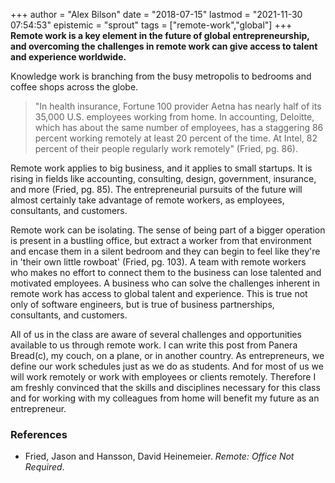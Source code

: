 +++
author = "Alex Bilson"
date = "2018-07-15"
lastmod = "2021-11-30 07:54:53"
epistemic = "sprout"
tags = ["remote-work","global"]
+++
**Remote work is a key element in the future of global entrepreneurship, and overcoming the challenges in remote work can give access to talent and experience worldwide.**

Knowledge work is branching from the busy metropolis to bedrooms and coffee shops across the globe.

> "In health insurance, Fortune 100 provider Aetna has nearly half of its 35,000 U.S. employees working from home.  In accounting, Deloitte, which has about the same number of employees, has a staggering 86 percent working remotely at least 20 percent of the time.  At Intel, 82 percent of their people regularly work remotely" (Fried, pg. 86).

Remote work applies to big business, and it applies to small startups.  It is rising in fields like accounting, consulting, design, government, insurance, and more (Fried, pg. 85).  The entrepreneurial pursuits of the future will almost certainly take advantage of remote workers, as employees, consultants, and customers.

Remote work can be isolating.  The sense of being part of a bigger operation is present in a bustling office, but extract a worker from that environment and encase them in a silent bedroom and they can begin to feel like they're in 'their own little rowboat' (Fried, pg. 103).  A team with remote workers who makes no effort to connect them to the business can lose talented and motivated employees.  A business who can solve the challenges inherent in remote work has access to global talent and experience.  This is true not only of software engineers, but is true of business partnerships, consultants, and customers.

All of us in the class are aware of several challenges and opportunities available to us through remote work.  I can write this post from Panera Bread(c), my couch, on a plane, or in another country.  As entrepreneurs, we define our work schedules just as we do as students.  And for most of us we will  work remotely or work with employees or clients remotely.  Therefore I am freshly convinced that the skills and disciplines necessary for this class and for working with my colleagues from home will benefit my future as an entrepreneur.

### References

- Fried, Jason and Hansson, David Heinemeier. _Remote: Office Not Required_.
